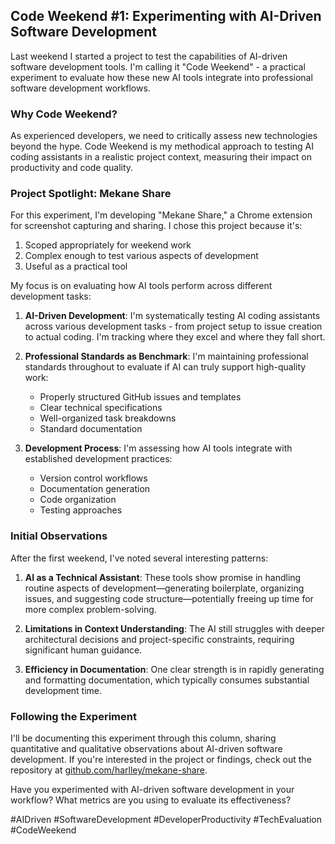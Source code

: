 ## Code Weekend #1: Experimenting with AI-Driven Software Development

Last weekend I started a project to test the capabilities of AI-driven software development tools. I'm calling it "Code Weekend" - a practical experiment to evaluate how these new AI tools integrate into professional software development workflows.

### Why Code Weekend?

As experienced developers, we need to critically assess new technologies beyond the hype. Code Weekend is my methodical approach to testing AI coding assistants in a realistic project context, measuring their impact on productivity and code quality.

### Project Spotlight: Mekane Share

For this experiment, I'm developing "Mekane Share," a Chrome extension for screenshot capturing and sharing. I chose this project because it's:
1. Scoped appropriately for weekend work
2. Complex enough to test various aspects of development
3. Useful as a practical tool

My focus is on evaluating how AI tools perform across different development tasks:

1. **AI-Driven Development**: I'm systematically testing AI coding assistants across various development tasks - from project setup to issue creation to actual coding. I'm tracking where they excel and where they fall short.

2. **Professional Standards as Benchmark**: I'm maintaining professional standards throughout to evaluate if AI can truly support high-quality work:
   - Properly structured GitHub issues and templates
   - Clear technical specifications
   - Well-organized task breakdowns
   - Standard documentation

3. **Development Process**: I'm assessing how AI tools integrate with established development practices:
   - Version control workflows
   - Documentation generation
   - Code organization
   - Testing approaches

### Initial Observations

After the first weekend, I've noted several interesting patterns:

1. **AI as a Technical Assistant**: These tools show promise in handling routine aspects of development—generating boilerplate, organizing issues, and suggesting code structure—potentially freeing up time for more complex problem-solving.

2. **Limitations in Context Understanding**: The AI still struggles with deeper architectural decisions and project-specific constraints, requiring significant human guidance.

3. **Efficiency in Documentation**: One clear strength is in rapidly generating and formatting documentation, which typically consumes substantial development time.

### Following the Experiment

I'll be documenting this experiment through this column, sharing quantitative and qualitative observations about AI-driven software development. If you're interested in the project or findings, check out the repository at [github.com/harlley/mekane-share](https://github.com/harlley/mekane-share).

Have you experimented with AI-driven software development in your workflow? What metrics are you using to evaluate its effectiveness?

#AIDriven #SoftwareDevelopment #DeveloperProductivity #TechEvaluation #CodeWeekend
